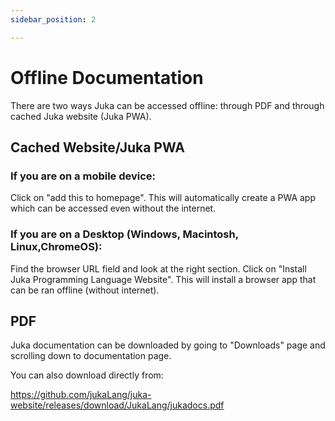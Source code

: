 ```yaml
---
sidebar_position: 2

---
```


# Offline Documentation

There are two ways Juka can be accessed offline: through PDF and through cached Juka website (Juka PWA).

## Cached Website/Juka PWA

### If you are on a mobile device:
Click on "add this to homepage". This will automatically create a PWA app which can be accessed even without the internet.

### If you are on a Desktop (Windows, Macintosh, Linux,ChromeOS):
Find the browser URL field and look at the right section. Click on "Install Juka Programming Language Website".
This will install a browser app that can be ran offline (without internet).

## PDF

Juka documentation can be downloaded by going to "Downloads" page and scrolling down to documentation page.

You can also download directly from:

https://github.com/jukaLang/juka-website/releases/download/JukaLang/jukadocs.pdf

